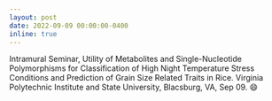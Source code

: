 ```yaml
---
layout: post
date: 2022-09-09 00:00:00-0400
inline: true
---
```

Intramural Seminar, Utility of Metabolites and Single-Nucleotide Polymorphisms for Classification of High Night Temperature Stress Conditions and Prediction of Grain Size Related Traits in Rice. Virginia Polytechnic Institute and State University, Blacsburg, VA, Sep 09. 😄

